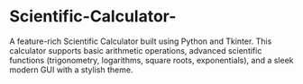 # Scientific-Calculator-
A feature-rich Scientific Calculator built using Python and Tkinter. This calculator supports basic arithmetic operations, advanced scientific functions (trigonometry, logarithms, square roots, exponentials), and a sleek modern GUI with a stylish theme.
